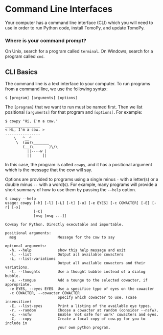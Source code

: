 # Command Line Interfaces
Your computer has a command line interface (CLI) which you will need to use in order to run Python code, install TomoPy, and update TomoPy.

### Where is your command prompt?
On Unix, search for a program called `terminal`.
On Windows, search for a program called `cmd`.

## CLI Basics
The command line is a text interface to your computer. To run programs from a command line, we use the following syntax:

```
$ [program] [arguments] [options]
```

The `[program]` that we want to run must be named first. Then we list positional `[arguments]` for that program and `[options]`. For example:

```
$ cowpy "Hi, I'm a cow."
________________
< Hi, I'm a cow. >
----------------
    \   ^__^
     \  (oo)\_______
        (__)\       )\/\
          ||----w |
          ||     ||

```

In this case, the program is called `cowpy`, and it has a positional argument which is the message that the cow will say.

Options are provided to programs using a single minus `-` with a letter(s) or a double minus `--` with a word(s). For example, many programs will provide a short summary of how to use them by passing the `--help` option.

```
$ cowpy --help
usage: cowpy [-h] [-l] [-L] [-t] [-u] [-e EYES] [-c COWACTER] [-E] [-r] [-x]
             [-C]
             [msg [msg ...]]

Cowsay for Python. Directly executable and importable.

positional arguments:
  msg                   Message for the cow to say

optional arguments:
  -h, --help            show this help message and exit
  -l, --list            Output all available cowacters
  -L, --list-variations
                        Output all available cowacters and their variations.
  -t, --thoughts        Use a thought bubble instead of a dialog bubble.
  -u, --tongue          Add a tounge to the selected cowacter, if appropriate.
  -e EYES, --eyes EYES  Use a specifice type of eyes on the cowacter
  -c COWACTER, --cowacter COWACTER
                        Specify which cowacter to use. (case insensitive)
  -E, --list-eyes       Print a listing of the available eye types.
  -r, --random          Choose a cowacter at random (consider --nsfw).
  -x, --nsfw            Enable 'not safe for work' cowacters and eyes.
  -C, --copy            Create a local copy of cow.py for you to include in
                        your own python program.
```

<!--- INSTRUCTOR ACTIVITY

Demonstrate using the cowsay help to make a cow with different eyes.

--->

<!--- SOLO ACTIVITY

Use cowsay to make a cat say something your favorite teacher told you once.

--->
